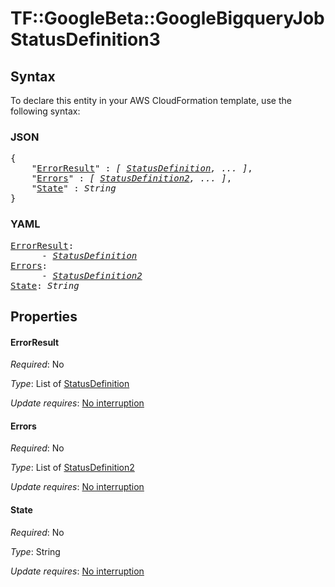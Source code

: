 # TF::GoogleBeta::GoogleBigqueryJob StatusDefinition3

## Syntax

To declare this entity in your AWS CloudFormation template, use the following syntax:

### JSON

<pre>
{
    "<a href="#errorresult" title="ErrorResult">ErrorResult</a>" : <i>[ <a href="statusdefinition.md">StatusDefinition</a>, ... ]</i>,
    "<a href="#errors" title="Errors">Errors</a>" : <i>[ <a href="statusdefinition2.md">StatusDefinition2</a>, ... ]</i>,
    "<a href="#state" title="State">State</a>" : <i>String</i>
}
</pre>

### YAML

<pre>
<a href="#errorresult" title="ErrorResult">ErrorResult</a>: <i>
      - <a href="statusdefinition.md">StatusDefinition</a></i>
<a href="#errors" title="Errors">Errors</a>: <i>
      - <a href="statusdefinition2.md">StatusDefinition2</a></i>
<a href="#state" title="State">State</a>: <i>String</i>
</pre>

## Properties

#### ErrorResult

_Required_: No

_Type_: List of <a href="statusdefinition.md">StatusDefinition</a>

_Update requires_: [No interruption](https://docs.aws.amazon.com/AWSCloudFormation/latest/UserGuide/using-cfn-updating-stacks-update-behaviors.html#update-no-interrupt)

#### Errors

_Required_: No

_Type_: List of <a href="statusdefinition2.md">StatusDefinition2</a>

_Update requires_: [No interruption](https://docs.aws.amazon.com/AWSCloudFormation/latest/UserGuide/using-cfn-updating-stacks-update-behaviors.html#update-no-interrupt)

#### State

_Required_: No

_Type_: String

_Update requires_: [No interruption](https://docs.aws.amazon.com/AWSCloudFormation/latest/UserGuide/using-cfn-updating-stacks-update-behaviors.html#update-no-interrupt)

